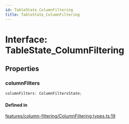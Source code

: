 ```yaml
---
id: TableState_ColumnFiltering
title: TableState_ColumnFiltering
---
```


# Interface: TableState\_ColumnFiltering

## Properties

### columnFilters

```ts
columnFilters: ColumnFiltersState;
```

#### Defined in

[features/column-filtering/ColumnFiltering.types.ts:19](https://github.com/TanStack/table/blob/main/packages/table-core/src/features/column-filtering/ColumnFiltering.types.ts#L19)
